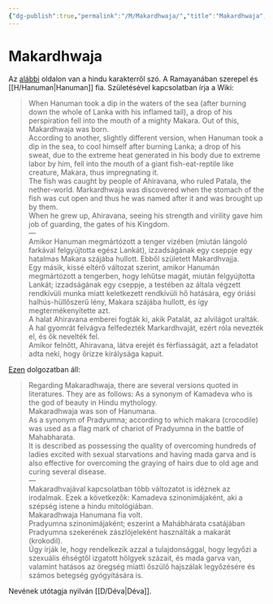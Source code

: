 ```yaml
---
{"dg-publish":true,"permalink":"/M/Makardhwaja/","title":"Makardhwaja","tags":["dg_uploaded","Englishtexttranslated"],"created":"2023-10-29T08:36","updated":"2023-10-30T12:34"}
---
```



# Makardhwaja

Az [alábbi](https://en.wikipedia.org/wiki/Makardhwaja) oldalon van a hindu karakterről szó. A Ramayanában szerepel és [[H/Hanuman\|Hanuman]] fia. Születésével kapcsolatban írja a Wiki:  
> When Hanuman took a dip in the waters of the sea (after burning down the whole of Lanka with his inflamed tail), a drop of his perspiration fell into the mouth of a mighty Makara. Out of this, Makardhwaja was born.  
> According to another, slightly different version, when Hanuman took a dip in the sea, to cool himself after burning Lanka; a drop of his sweat, due to the extreme heat generated in his body due to extreme labor by him, fell into the mouth of a giant fish-eat-reptile like creature, Makara, thus impregnating it.  
> The fish was caught by people of Ahiravana, who ruled Patala, the nether-world. Markardhwaja was discovered when the stomach of the fish was cut open and thus he was named after it and was brought up by them.  
> When he grew up, Ahiravana, seeing his strength and virility gave him job of guarding, the gates of his Kingdom.  
> —  
> Amikor Hanuman megmártózott a tenger vizében (miután lángoló farkával felgyújtotta egész Lankát), izzadságának egy cseppje egy hatalmas Makara szájába hullott. Ebből született Makardhvajja.  
> Egy másik, kissé eltérő változat szerint, amikor Hanumán megmártózott a tengerben, hogy lehűtse magát, miután felgyújtotta Lankát; izzadságának egy cseppje, a testében az általa végzett rendkívüli munka miatt keletkezett rendkívüli hő hatására, egy óriási halhús-hüllőszerű lény, Makara szájába hullott, és így megtermékenyítette azt.  
> A halat Ahiravana emberei fogták ki, akik Patalát, az alvilágot uralták. A hal gyomrát felvágva felfedezték Markardhvaját, ezért róla nevezték el, és ők nevelték fel.  
> Amikor felnőtt, Ahiravana, látva erejét és férfiasságát, azt a feladatot adta neki, hogy őrizze királysága kapuit.

[Ezen](https://www.researchgate.net/publication/324537839_Makardhwaja_Through_Ages) dolgozatban áll:  
> Regarding Makaradhwaja, there are several versions quoted in literatures. They are as follows: As a synonym of Kamadeva who is the god of beauty in Hindu mythology.  
> Makaradhwaja was son of Hanumana.  
> As a synonym of Pradyumna; according to which makara (crocodile) was used as a flag mark of chariot of Pradyumna in the battle of Mahabharata.  
> It is described as possessing the quality of overcoming hundreds of ladies excited with sexual starvations and having mada garva and is also effective for overcoming the graying of hairs due to old age and curing several disease.  
> —  
> Makaradhvajával kapcsolatban több változatot is idéznek az irodalmak. Ezek a következők: Kamadeva szinonimájaként, aki a szépség istene a hindu mitológiában.  
> Makaradhwaja Hanumana fia volt.  
> Pradyumna szinonimájaként; eszerint a Mahábhárata csatájában Pradyumna szekerének zászlójeleként használták a makarát (krokodil).  
> Úgy írják le, hogy rendelkezik azzal a tulajdonsággal, hogy legyőzi a szexuális éhségtől izgatott hölgyek százait, és mada garva van, valamint hatásos az öregség miatti őszülő hajszálak legyőzésére és számos betegség gyógyítására is.  

Nevének utótagja nyilván [[D/Déva\|Déva]].  